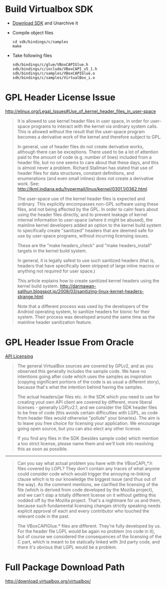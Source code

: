 # Build Virtualbox SDK

- [Download SDK](https://www.virtualbox.org/wiki/Downloads) and Unarchive it

- Compile object files

  ```
  cd sdk/bindings/c/samples
  make
  ```

- Take following files

  ```
  sdk/bindings/c/glue/VBoxCAPIGlue.h
  sdk/bindings/c/include/VBoxCAPI_v5_1.h
  sdk/bindings/c/samples/VBoxCAPIGlue.o
  sdk/bindings/c/samples/VirtualBox_i.o
  ```

# GPL Header License Issue

<http://elinux.org/Legal_Issues#Use_of_kernel_header_files_in_user-space>

> It is allowed to use kernel header files in user space, in order for user-space programs to interact with the kernel via ordinary system calls. This is allowed without the result that the user-space program becomes a derivative work of the kernel and therefore subject to GPL.
>
> In general, use of header files do not create derivative works, although there can be exceptions. There used to be a lot of attention paid to the amount of code (e.g. number of lines) included from a header file, but no one seems to care about that these days, and this is almost never a problem. Richard Stallman has stated that use of header files for data structures, constant definitions, and enumerations (and even small inlines) does not create a derivative work. See: http://lkml.indiana.edu/hypermail/linux/kernel/0301.1/0362.html
>
> The user-space use of the kernel header files is expected and ordinary. This explicitly encompasses non-GPL software using these files, and not being affected by the GPL. In order to calm fears about using the header files directly, and to prevent leakage of kernel internal information to user-space (where it might be abused), the mainline kernel developers added an option to the kernel build system to specifically create "sanitized" headers that are deemed safe for use by user-space programs, without incurring licensing issues.
>
> These are the "make headers_check" and "make headers_install" targets in the kernel build system.
>
> In general, it is legally safest to use such sanitized headers (that is, headers that have specifically been stripped of large inline macros or anything not required for user space.)
>
> This article explains how to create sanitized kernel headers using the kernel build system. http://darmawan-salihun.blogspot.jp/2008/03/sanitizing-linux-kernel-headers-strange.html
>
> Note that a different process was used by the developers of the Android operating system, to sanitize headers for bionic for their system. Their process was developed around the same time as the mainline header sanitization feature.
  
# GPL Header Issue From Oracle

[API Licensing](https://forums.virtualbox.org/viewtopic.php?f=34&t=65063)

> The general VirtualBox sources are covered by GPLv2, and as you observed this generally includes the sample code. We have no intentions going after code which uses the samples as inspiration (copying significant portions of the code is as usual a different story), because that's what the intention behind having the samples.
>
> The actual headers/jar files etc. in the SDK which you need to use for creating yout own API client are covered by different, more liberal licenses - generally LGPLv2.1, and we consider the SDK header files to be free of code (this avoids certain difficulties with LGPL, as code from header files would otherwise "pollute" your binaries). The aim is to leave you free choice for licensing your application. We encourage going open source, but you can also elect any other license.
>
> If you find any files in the SDK (besides sample code) which mention a too strict license, please name them and we'll look into resolving this as soon as possible.

- - -

> Can you say what actual problem you have with the VBoxCAPI_*.h files covered by LGPL? They don't contain any traces of what anyone could consider code which would trigger the annoying re-linking clause which is to our knowledge the biggest issue (and thus out of the way). As the comment mentions, we clarified the licensing of the file (which is derived from code developed by the Mozilla project), and we can't slap a totally different license on it without getting this nodded off by the Mozilla project. That's a nightmare for us and them, because such fundamental licensing changes strictly speaking needs explicit approval of each and every contributor who touched the relevant code in the past.
> 
> The VBoxCAPIGlue.* files are different. They're fully developed by us. For the header file LGPL would be again no problem (no code in it), but of course we considered the consequences of the licensing of the C part, which is meant to be statically linked with 3rd party code, and there it's obvious that LGPL would be a problem.

# Full Package Download Path

<http://download.virtualbox.org/virtualbox/>
